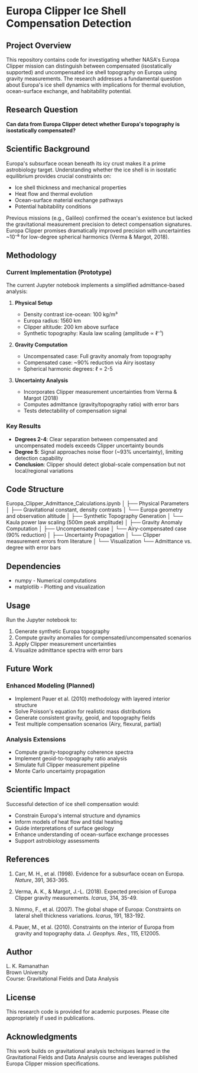 # Europa Clipper Ice Shell Compensation Detection

## Project Overview

This repository contains code for investigating whether NASA's Europa Clipper mission can distinguish between compensated (isostatically supported) and uncompensated ice shell topography on Europa using gravity measurements. The research addresses a fundamental question about Europa's ice shell dynamics with implications for thermal evolution, ocean-surface exchange, and habitability potential.

## Research Question

**Can data from Europa Clipper detect whether Europa's topography is isostatically compensated?**

## Scientific Background

Europa's subsurface ocean beneath its icy crust makes it a prime astrobiology target. Understanding whether the ice shell is in isostatic equilibrium provides crucial constraints on:
- Ice shell thickness and mechanical properties
- Heat flow and thermal evolution
- Ocean-surface material exchange pathways
- Potential habitability conditions

Previous missions (e.g., Galileo) confirmed the ocean's existence but lacked the gravitational measurement precision to detect compensation signatures. Europa Clipper promises dramatically improved precision with uncertainties ~10⁻⁶ for low-degree spherical harmonics (Verma & Margot, 2018).

## Methodology

### Current Implementation (Prototype)

The current Jupyter notebook implements a simplified admittance-based analysis:

1. **Physical Setup**
   - Density contrast ice-ocean: 100 kg/m³
   - Europa radius: 1560 km
   - Clipper altitude: 200 km above surface
   - Synthetic topography: Kaula law scaling (amplitude ∝ ℓ⁻¹)

2. **Gravity Computation**
   - Uncompensated case: Full gravity anomaly from topography
   - Compensated case: ~90% reduction via Airy isostasy
   - Spherical harmonic degrees: ℓ = 2-5

3. **Uncertainty Analysis**
   - Incorporates Clipper measurement uncertainties from Verma & Margot (2018)
   - Computes admittance (gravity/topography ratio) with error bars
   - Tests detectability of compensation signal

### Key Results

- **Degrees 2-4**: Clear separation between compensated and uncompensated models exceeds Clipper uncertainty bounds
- **Degree 5**: Signal approaches noise floor (~93% uncertainty), limiting detection capability
- **Conclusion**: Clipper should detect global-scale compensation but not local/regional variations

## Code Structure

Europa_Clipper_Admittance_Calculations.ipynb
│
├── Physical Parameters
│   ├── Gravitational constant, density contrasts
│   └── Europa geometry and observation altitude
│
├── Synthetic Topography Generation
│   └── Kaula power law scaling (500m peak amplitude)
│
├── Gravity Anomaly Computation
│   ├── Uncompensated case
│   └── Airy-compensated case (90% reduction)
│
├── Uncertainty Propagation
│   └── Clipper measurement errors from literature
│
└── Visualization
    └── Admittance vs. degree with error bars

## Dependencies

- numpy - Numerical computations
- matplotlib - Plotting and visualization

## Usage

Run the Jupyter notebook to:
1. Generate synthetic Europa topography
2. Compute gravity anomalies for compensated/uncompensated scenarios
3. Apply Clipper measurement uncertainties
4. Visualize admittance spectra with error bars

## Future Work

### Enhanced Modeling (Planned)
- Implement Pauer et al. (2010) methodology with layered interior structure
- Solve Poisson's equation for realistic mass distributions
- Generate consistent gravity, geoid, and topography fields
- Test multiple compensation scenarios (Airy, flexural, partial)

### Analysis Extensions
- Compute gravity-topography coherence spectra
- Implement geoid-to-topography ratio analysis
- Simulate full Clipper measurement pipeline
- Monte Carlo uncertainty propagation

## Scientific Impact

Successful detection of ice shell compensation would:
- Constrain Europa's internal structure and dynamics
- Inform models of heat flow and tidal heating
- Guide interpretations of surface geology
- Enhance understanding of ocean-surface exchange processes
- Support astrobiology assessments

## References

1. Carr, M. H., et al. (1998). Evidence for a subsurface ocean on Europa. *Nature*, 391, 363-365.

2. Verma, A. K., & Margot, J.-L. (2018). Expected precision of Europa Clipper gravity measurements. *Icarus*, 314, 35-49.

3. Nimmo, F., et al. (2007). The global shape of Europa: Constraints on lateral shell thickness variations. *Icarus*, 191, 183-192.

4. Pauer, M., et al. (2010). Constraints on the interior of Europa from gravity and topography data. *J. Geophys. Res.*, 115, E12005.

## Author

L. K. Ramanathan  
Brown University  
Course: Gravitational Fields and Data Analysis

## License

This research code is provided for academic purposes. Please cite appropriately if used in publications.

## Acknowledgments

This work builds on gravitational analysis techniques learned in the Gravitational Fields and Data Analysis course and leverages published Europa Clipper mission specifications.
